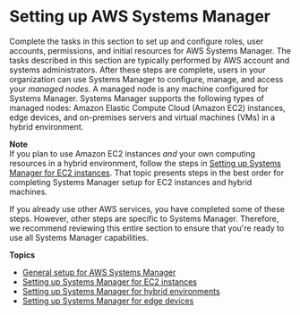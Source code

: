 # Setting up AWS Systems Manager<a name="systems-manager-setting-up"></a>

Complete the tasks in this section to set up and configure roles, user accounts, permissions, and initial resources for AWS Systems Manager\. The tasks described in this section are typically performed by AWS account and systems administrators\. After these steps are complete, users in your organization can use Systems Manager to configure, manage, and access your *managed nodes*\. A managed node is any machine configured for Systems Manager\. Systems Manager supports the following types of managed nodes: Amazon Elastic Compute Cloud \(Amazon EC2\) instances, edge devices, and on\-premises servers and virtual machines \(VMs\) in a hybrid environment\.

**Note**  
If you plan to use Amazon EC2 instances *and* your own computing resources in a hybrid environment, follow the steps in [Setting up Systems Manager for EC2 instances](systems-manager-setting-up-ec2.md)\. That topic presents steps in the best order for completing Systems Manager setup for EC2 instances and hybrid machines\.

If you already use other AWS services, you have completed some of these steps\. However, other steps are specific to Systems Manager\. Therefore, we recommend reviewing this entire section to ensure that you're ready to use all Systems Manager capabilities\. 

**Topics**
+ [General setup for AWS Systems Manager](setting_up_prerequisites.md)
+ [Setting up Systems Manager for EC2 instances](systems-manager-setting-up-ec2.md)
+ [Setting up Systems Manager for hybrid environments](systems-manager-managedinstances.md)
+ [Setting up Systems Manager for edge devices](systems-manager-setting-up-edge-devices.md)
